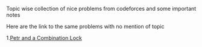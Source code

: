 Topic wise collection of nice problems from codeforces and some important notes

Here are the link to the same problems with no mention of topic

1.[Petr and a Combination Lock](https://codeforces.com/problemset/problem/1097/B)
